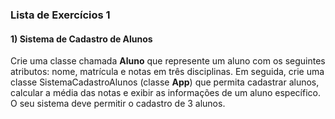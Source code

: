 
### Lista de Exercícios 1

#### 1) Sistema de Cadastro de Alunos
Crie uma classe chamada **Aluno** que represente um aluno com os seguintes atributos: nome, matrícula e notas em três disciplinas. Em seguida, crie uma classe SistemaCadastroAlunos (classe **App**) que permita cadastrar alunos, calcular a média das notas e exibir as informações de um aluno específico. O seu sistema deve permitir o cadastro de 3 alunos. 
